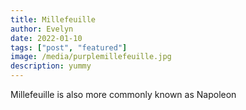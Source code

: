 ```yaml
---
title: Millefeuille
author: Evelyn
date: 2022-01-10
tags: ["post", "featured"]
image: /media/purplemillefeuille.jpg
description: yummy
---
```


Millefeuille is also more commonly known as Napoleon
